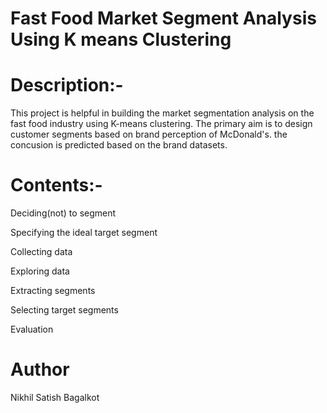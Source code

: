 # Fast Food Market Segment Analysis Using K means Clustering
# Description:-
 This project is helpful in building the market segmentation analysis on the fast food industry using K-means clustering. The primary aim is to design customer segments based on brand perception of McDonald's. the concusion is predicted based on the brand datasets.

 # Contents:-
  Deciding(not) to segment
 
  Specifying the ideal target segment
 
  Collecting data
 
  Exploring data
 
  Extracting segments
 
  Selecting target segments
 
  Evaluation

# Author

Nikhil Satish Bagalkot

